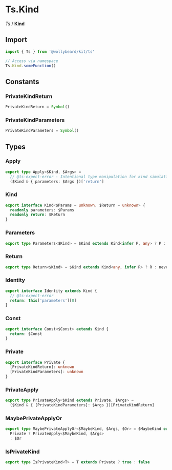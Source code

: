 # Ts.Kind

_Ts_ / **Kind**

## Import

```typescript
import { Ts } from '@wollybeard/kit/ts'

// Access via namespace
Ts.Kind.someFunction()
```

## Constants

### PrivateKindReturn

```typescript
PrivateKindReturn = Symbol()
```

### PrivateKindParameters

```typescript
PrivateKindParameters = Symbol()
```

## Types

### Apply

```typescript
export type Apply<$Kind, $Args> =
  // @ts-expect-error - Intentional type manipulation for kind simulation
  ($Kind & { parameters: $Args })['return']
```

### Kind

```typescript
export interface Kind<$Params = unknown, $Return = unknown> {
  readonly parameters: $Params
  readonly return: $Return
}
```

### Parameters

```typescript
export type Parameters<$Kind> = $Kind extends Kind<infer P, any> ? P : never
```

### Return

```typescript
export type Return<$Kind> = $Kind extends Kind<any, infer R> ? R : never
```

### Identity

```typescript
export interface Identity extends Kind {
  // @ts-expect-error
  return: this['parameters'][0]
}
```

### Const

```typescript
export interface Const<$Const> extends Kind {
  return: $Const
}
```

### Private

```typescript
export interface Private {
  [PrivateKindReturn]: unknown
  [PrivateKindParameters]: unknown
}
```

### PrivateApply

```typescript
export type PrivateApply<$Kind extends Private, $Args> =
  ($Kind & { [PrivateKindParameters]: $Args })[PrivateKindReturn]
```

### MaybePrivateApplyOr

```typescript
export type MaybePrivateApplyOr<$MaybeKind, $Args, $Or> = $MaybeKind extends
  Private ? PrivateApply<$MaybeKind, $Args>
  : $Or
```

### IsPrivateKind

```typescript
export type IsPrivateKind<T> = T extends Private ? true : false
```
